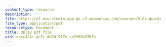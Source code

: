 ```yaml
---
content_type: resource
description: ''
file: https://ol-ocw-studio-app-qa.s3.amazonaws.com/courses/8-04-quantum-physics-i-spring-2016/eccc424f4e7cdd7d9f7eca2968b37bfb_J2ltXyByPJA.pdf
file_type: application/pdf
resourcetype: Document
title: 3play pdf file
uid: eccc424f-4e7c-dd7d-9f7e-ca2968b37bfb
---
```

